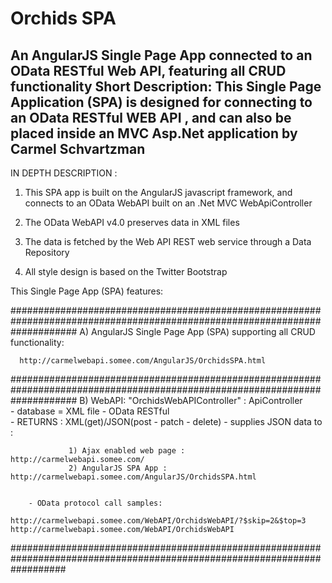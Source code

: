 # Orchids SPA
An AngularJS Single Page App connected to an OData RESTful Web API, featuring all CRUD functionality
Short Description:
This Single Page Application (SPA) is designed for connecting to an OData RESTful WEB API , and can also be placed inside an MVC Asp.Net application
by Carmel Schvartzman
---------------------------------------------------------------------- 


IN DEPTH DESCRIPTION :


1) This SPA app is built on the AngularJS javascript framework, and connects to an OData WebAPI 
built on an .Net MVC WebApiController

2) The OData WebAPI v4.0 preserves data in XML files

3) The data is fetched by the Web API REST web service through a Data Repository

4) All style design is based on the Twitter Bootstrap



This Single Page App (SPA) features:

############################################################################################################################
A) AngularJS Single Page App (SPA)  supporting all CRUD functionality:

  	  http://carmelwebapi.somee.com/AngularJS/OrchidsSPA.html



############################################################################################################################
B) WebAPI:  "OrchidsWebAPIController" : ApiController    
        - database = XML file - OData RESTful  
		- RETURNS : XML(get)/JSON(post - patch - delete)
        - supplies JSON data to :
		     

	             1) Ajax enabled web page :  http://carmelwebapi.somee.com/
	             2) AngularJS SPA App :      http://carmelwebapi.somee.com/AngularJS/OrchidsSPA.html     
	             

		- OData protocol call samples:

    http://carmelwebapi.somee.com/WebAPI/OrchidsWebAPI/?$skip=2&$top=3
    http://carmelwebapi.somee.com/WebAPI/OrchidsWebAPI




##########################################################################################################################
